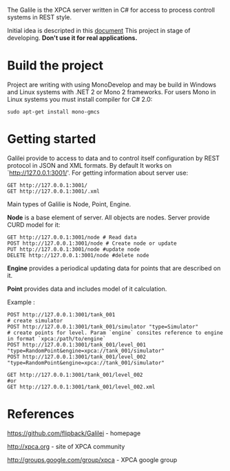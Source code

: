 The Galile is the XPCA server written in C# for access to process controll systems in REST style.

Initial idea is descripted in this [document](http://www.xpca.org/rest-pca/)
This project in stage of developing. **Don't use it for real applications.**


Build the project
=======================

Project are writing with using MonoDevelop and may be build in Windows and Linux systems with .NET 2 or Mono 2 frameworks.
For users Mono in Linux systems you must install compiler for C# 2.0:

	sudo apt-get install mono-gmcs 

Getting started
========================

Galilei provide to access to data and to control itself configuration by REST protocol in JSON and XML formats. By default It works on `http://127.0.0.1:3001/'.
For getting information about server use:

	GET http://127.0.0.1:3001/
	GET http://127.0.0.1:3001/.xml

Main types of Galilie is  Node, Point, Engine.

**Node** is a base element of server. All objects are nodes. Server provide CURD model for it:

	GET http://127.0.0.1:3001/node # Read data
	POST http://127.0.0.1:3001/node # Create node or update
	PUT http://127.0.0.1:3001/node #update node
	DELETE http://127.0.0.1:3001/node #delete node
	
**Engine** provides a periodical updating data for points that are described on it.

**Point** provides data and includes model of it calculation. 

Example :

	POST http://127.0.0.1:3001/tank_001
	# create simulator
	POST http://127.0.0.1:3001/tank_001/simulator "type=Simulator"
	# create points for level. Param `engine` consites reference to engine in format `xpca:/path/to/engine`
	POST http://127.0.0.1:3001/tank_001/level_001 "type=RandomPoint&engine=xpca://tank_001/simulator"
	POST http://127.0.0.1:3001/tank_001/level_002 "type=RandomPoint&engine=xpca://tank_001/simulator"
	
	GET http://127.0.0.1:3001/tank_001/level_002
	#or
	GET http://127.0.0.1:3001/tank_001/level_002.xml
	
	
References
=======================

https://github.com/flipback/Galilei - homepage

http://xpca.org - site of XPCA community 

http://groups.google.com/group/xpca - XPCA google group
